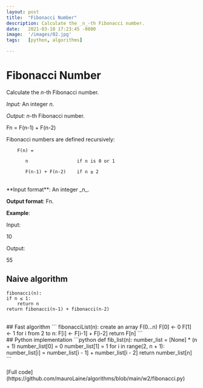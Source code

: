```yaml
---
layout: post
title:  "Fibonacci Number"
description: Calculate the _n_-th Fibonacci number.
date:   2021-03-10 17:23:45 -0800
image:  '/images/02.jpg'
tags:   [python, algorithms]

---
```


# Fibonacci Number

Calculate the _n_-th Fibonacci number.

_Input:_ An integer _n_.

_Output:_ _n_-th Fibonacci number.

Fn = F(n-1) + F(n-2)

Fibonacci numbers are defined recursively:

        F(n) = 

           n                  if n is 0 or 1

           F(n-1) + F(n-2)    if n ≥ 2  

<br>
**Input format**: An integer _n_.

**Output format**: Fn.

**Example**:

Input:

10

Output:

55



## Naive algorithm
```
fibonacci(n):
if n ≤ 1:
    return n
return fibonacci(n-1) + fibonacci(n-2)            
```
<br>
## Fast algorithm
```
fibonacciList(n):
create an array F(0...n)
F[0] <- 0
F[1] <- 1
for i from 2 to n:
    F[i] <- F[i-1] + F[i-2]
return F[n]         
```
<br>
## Python implementation
```python
def fib_list(n):
    number_list = [None] * (n + 1)
    number_list[0] = 0
    number_list[1] = 1
    for i in range(2, n + 1):
        number_list[i] = number_list[i - 1] + number_list[i - 2]
    return number_list[n]
```
<br>
<br>
[Full code](https://github.com/mauroLaine/algorithms/blob/main/w2/fibonacci.py)